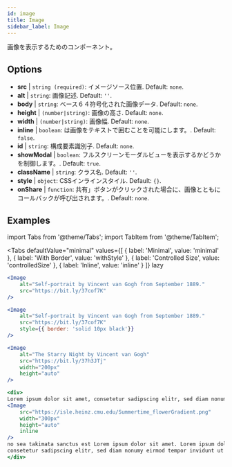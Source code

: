 ```yaml
---
id: image
title: Image
sidebar_label: Image
---
```


画像を表示するためのコンポーネント。

## Options

* __src__ | `string (required)`: イメージソース位置. Default: `none`.
* __alt__ | `string`: 画像記述. Default: `''`.
* __body__ | `string`: ベース６４符号化された画像データ. Default: `none`.
* __height__ | `(number|string)`: 画像の高さ. Default: `none`.
* __width__ | `(number|string)`: 画像幅. Default: `none`.
* __inline__ | `boolean`: は画像をテキストで囲むことを可能にします。. Default: `false`.
* __id__ | `string`: 構成要素識別子. Default: `none`.
* __showModal__ | `boolean`: フルスクリーンモーダルビューを表示するかどうかを制御します。. Default: `true`.
* __className__ | `string`: クラス名. Default: `''`.
* __style__ | `object`: CSSインラインスタイル. Default: `{}`.
* __onShare__ | `function`: 共有」ボタンがクリックされた場合に、画像とともにコールバックが呼び出されます。. Default: `none`.


## Examples

import Tabs from '@theme/Tabs';
import TabItem from '@theme/TabItem';

<Tabs
    defaultValue="minimal"
    values={[
        { label: 'Minimal', value: 'minimal' },
        { label: 'With Border', value: 'withStyle' },
        { label: 'Controlled Size', value: 'controlledSize' },
        { label: 'Inline', value: 'inline' }
    ]}
    lazy
>
<TabItem value="minimal">

```jsx live
<Image 
    alt="Self-portrait by Vincent van Gogh from September 1889." 
    src="https://bit.ly/37cof7K"
/>
```

</TabItem>

<TabItem value="withStyle">

```jsx live
<Image 
    alt="Self-portrait by Vincent van Gogh from September 1889." 
    src="https://bit.ly/37cof7K"
    style={{ border: 'solid 10px black'}}
/>
```
</TabItem>

<TabItem value="controlledSize">

```jsx live
<Image 
    alt="The Starry Night by Vincent van Gogh" 
    src="https://bit.ly/37h3JTj"
    width="200px"
    height="auto"
/>
```
</TabItem>


<TabItem value="inline">

```jsx live
<div>
Lorem ipsum dolor sit amet, consetetur sadipscing elitr, sed diam nonumy eirmod tempor invidunt ut labore et dolore magna aliquyam erat, sed diam voluptua. At vero eos et accusam et justo duo dolores et ea rebum. Stet clita kasd gubergren, 
<Image 
    src="https://isle.heinz.cmu.edu/Summertime_flowerGradient.png"
    width="300px"
    height="auto"
    inline
/>
no sea takimata sanctus est Lorem ipsum dolor sit amet. Lorem ipsum dolor sit amet, 
consetetur sadipscing elitr, sed diam nonumy eirmod tempor invidunt ut labore et dolore magna aliquyam erat, sed diam voluptua. At vero eos et accusam et justo duo dolores et ea rebum. Stet clita kasd gubergren, no sea takimata sanctus est Lorem ipsum dolor sit amet. Lorem ipsum dolor sit amet, consetetur sadipscing elitr, sed diam nonumy eirmod tempor invidunt ut labore et dolore magna aliquyam erat, sed diam voluptua. At vero eos et accusam et justo duo dolores et ea rebum. Stet clita kasd gubergren, no sea takimata sanctus est Lorem ipsum dolor sit amet. Lorem ipsum dolor sit amet, consetetur sadipscing elitr, sed diam nonumy eirmod tempor invidunt ut labore et dolore magna aliquyam erat, sed diam voluptua. At vero eos et accusam et justo duo dolores et ea rebum. Stet clita kasd gubergren, no sea takimata sanctus est Lorem ipsum dolor sit amet.
</div>
```
</TabItem>

</Tabs>
